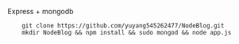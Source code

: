 Express + mongodb



        git clone https://github.com/yuyang545262477/NodeBlog.git
        mkdir NodeBlog && npm install && sudo mongod && node app.js 